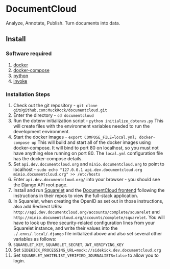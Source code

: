 # DocumentCloud

Analyze, Annotate, Publish. Turn documents into data.

## Install

### Software required

1. [docker][docker-install]
2. [docker-compose][docker-compose-install]
3. [python][python-install]
4. [invoke][invoke-install]

### Installation Steps

1. Check out the git repository - `git clone git@github.com:MuckRock/documentcloud.git`
2. Enter the directory - `cd documentcloud`
3. Run the dotenv initialization script - `python initialize_dotenvs.py`
   This will create files with the environment variables needed to run the development environment.
4. Start the docker images - `export COMPOSE_FILE=local.yml; docker-compose up`
   This will build and start all of the docker images using docker-compose. It will bind to port 80 on localhost, so you must not have anything else running on port 80. The `local.yml` configuration file has the docker-compose details.
5. Set `api.dev.documentcloud.org` and `minio.documentcloud.org` to point to localhost - `sudo echo "127.0.0.1 api.dev.documentcloud.org minio.documentcloud.org" >> /etc/hosts`
6. Enter `api.dev.documentcloud.org/` into your browser - you should see the Django API root page.
7. Install and run [Squarelet](https://github.com/muckrock/squarelet) and the [DocumentCloud frontend](https://github.com/muckrock/documentcloud-frontend) following the instructions in their repos to view the full-stack application. 
8. In Squarelet, when creating the OpenID as set out in those instructions, also add Redirect URIs: `http://api.dev.documentcloud.org/accounts/complete/squarelet` and `http://minio.documentcloud.org/accounts/complete/squarelet`. You will have to look up three security-related configuration lines from your Squarelet instance, and write their values into the `./.envs/.local/.django` file initialized above and also set several other variables as follows:
9. `SQUARELET_KEY`, `SQUARELET_SECRET`, `JWT_VERIFYING_KEY`
10. Set `SIDEKICK_PROCESSING_URL=mock://sidekick.dev.documentcloud.org`
11. Set `SQUARELET_WHITELIST_VERIFIED_JOURNALISTS=false` to allow you to login.

[docker-install]: https://docs.docker.com/install/
[docker-compose-install]: https://docs.docker.com/compose/install/
[invoke-install]: http://www.pyinvoke.org/installing.html
[python-install]: https://www.python.org/downloads/
